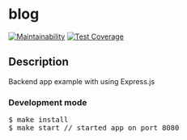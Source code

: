 # blog

[![Maintainability](https://api.codeclimate.com/v1/badges/5efd8f73e2106bc208c8/maintainability)](https://codeclimate.com/github/denbon05/blog/maintainability)
[![Test Coverage](https://api.codeclimate.com/v1/badges/5efd8f73e2106bc208c8/test_coverage)](https://codeclimate.com/github/denbon05/blog/test_coverage)

## Description

<p>Backend app example with using Express.js</p>

### Development mode

<pre>
$ make install
$ make start // started app on port 8080
</pre>